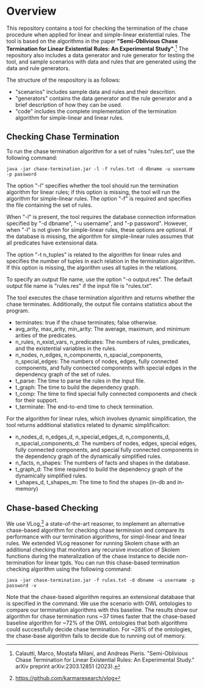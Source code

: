 # Overview

This repository contains a tool for checking the termination of the chase procedure when applied for linear and simple-linear existential rules. The tool is based on the algorithms in the paper **"Semi-Oblivious Chase Termination for Linear Existential Rules: An Experimental Study"**.[^1] The repository also includes a data generator and rule generator for testing the tool, and sample scenarios with data and rules that are generated using the data and rule generators.

The structure of the respository is as follows:
- \"scenarios\" includes sample data and rules and their descrition. 
- \"generators\" contains the data generator and the rule generator and a brief description of how they can be used.
- \"code\" includes the complete implementation of the termination algorithm for simple-linear and linear rules.

## Checking Chase Termination 

To run the chase termination algorithm for a set of rules "rules.txt", use the following command:

```
java -jar chase-termination.jar -l -f rules.txt -d dbname -u username -p password
```

The option "-l" specifies whether the tool should run the termination algorithm for linear rules; if this option is missing, the tool will run the algorithm for simple-linear rules. The option "-f" is required and specifies the file containing the set of rules. 

When "-l" is present, the tool requires the database connection information specified by "-d dbname", "-u username", and "-p password". However, when "-l" is not given for simple-linear rules, these options are optional. If the database is missing, the algorithm for simple-linear rules assumes that all predicates have extensional data.

The option "-t n_tuples" is related to the algorithm for linear rules and specifies the number of tuples in each relation in the termination algorithm. If this option is missing, the algorithm uses all tuples in the relations.

To specify an output file name, use the option "-o output.res". The default output file name is "rules.res" if the input file is "rules.txt".

The tool executes the chase termination algorithm and returns whether the chase terminates. Additionally, the output file contains statistics about the program.

- terminates: true if the chase terminates; false otherwise.
- avg_arity, max_arity, min_arity: The average, maximum, and minimum arities of the predicates.
- n_rules, n_exist_vars, n_predicates: The numbers of rules, predicates, and the existential variables in the rules.
- n_nodes, n_edges, n_components, n_spacial_components, n_special_edges: The numbers of nodes, edges, fully connected components, and fully connected components with special edges in the dependency graph of the set of rules.
- t_parse: The time to parse the rules in the input file.
- t_graph: The time to build the dependency graph.
- t_comp: The time to find special fully connected components and check for their support.
- t_terminate: The end-to-end time to check termination.

For the algorithm for linear rules, which involves dynamic simplification, the tool returns additional statistics related to dynamic simplificaiton:
- n_nodes_d, n_edges_d, n_special_edges_d, n_components_d, n_spacial_components_d: The numbers of nodes, edges, special edges, fully connected components, and special fully connected components in the dependency graph of the dynamically simplified rules. 
- n_facts, n_shapes: The numbers of facts and shapes in the database.
- t_graph_d: The time required to build the dependency graph of the dynamically simplified rules. 
- t_shapes_d, t_shapes_m: The time to find the shapes (in-db and in-memory)


## Chase-based Checking 

We use VLog,[^2] a state-of-the-art reasoner, to implement an alternative chase-based algorithm for checking chase terminsion and compare its performance with our termination algorithms, for simpl-linear and linear rules. We extended VLog reasoner for running Skolem chase with an additional checking that monitors any recursive invocation of Skolem functions during the materalization of the chase instance to decide non-termination for linear tgds. You can run this chase-based termination checking algorithm using the following command:

```
java -jar chase-termination.jar -f rules.txt -d dbname -u username -p password -v
```
Note that the chase-based algorithm requires an extensional database that is specified in the command. We use the scenario with OWL ontologies to compare our termination algorithms with this baseline. The results show our algorithm for chase termination runs ~37 times faster that the chase-based baseline algorithm for ~72% of the OWL ontologies that both algorithms could successfully decide chase termination. For ~28% of the ontologies, the chase-base algorithm fails to decide due to running out of memory. 

[^1]: Calautti, Marco, Mostafa Milani, and Andreas Pieris. "Semi-Oblivious Chase Termination for Linear Existential Rules: An Experimental Study." arXiv preprint arXiv:2303.12851 (2023).
[^2]: https://github.com/karmaresearch/vlog
